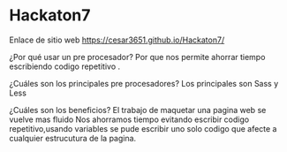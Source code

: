 # Hackaton7
Enlace de sitio web https://cesar3651.github.io/Hackaton7/


¿Por qué usar un pre procesador?
Por que nos permite ahorrar tiempo escribiendo codigo repetitivo .



¿Cuáles son los principales pre procesadores?
Los principales son Sass y Less
 



¿Cuáles son los beneficios?
El trabajo de maquetar una pagina web se vuelve mas fluido
Nos ahorramos tiempo evitando escribir codigo repetitivo,usando variables se pude escribir uno solo codigo que afecte a cualquier estrucutura de la pagina.

